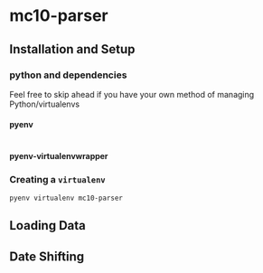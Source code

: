 # mc10-parser

## Installation and Setup

### python and dependencies
Feel free to skip ahead if you have your own method of managing Python/virtualenvs

#### pyenv
```

```

#### pyenv-virtualenvwrapper

### Creating a `virtualenv`

```
pyenv virtualenv mc10-parser

```

## Loading Data

## Date Shifting

